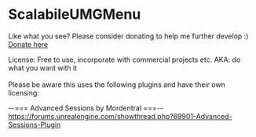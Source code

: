 # ScalabileUMGMenu

Like what you see? Please consider donating to help me further develop :) <a href="https://www.paypal.com/cgi-bin/webscr?cmd=_donations&business=bladerunner2226%40gmail%2ecom&lc=AU&currency_code=AUD&bn=PP%2dDonationsBF%3abtn_donateCC_LG%2egif%3aNonHosted" target="_new">Donate here</a>

License: Free to use, incorporate with commercial projects etc. AKA: do what you want with it 
<br />
<br />
Please be aware this uses the following plugins and have their own licensing:

--=== Advanced Sessions by Mordentral ===-- <br />
https://forums.unrealengine.com/showthread.php?69901-Advanced-Sessions-Plugin
